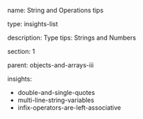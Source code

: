 name: String and Operations tips

type: insights-list

description: Type tips: Strings and Numbers

section: 1

parent: objects-and-arrays-iii

insights:
  - double-and-single-quotes
  - multi-line-string-variables
  - infix-operators-are-left-associative
